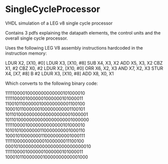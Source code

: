 # SingleCycleProcessor
VHDL simulation of a LEG v8 single cycle processor

Contains 3 pdfs explaining the datapath elements, the control units and the overall single cycle processor.


Uses the following LEG V8 assembly instructions hardcoded in the instruction memory:

LDUR X2, [X10, #0]
LDUR X3, [X10, #8]
SUB X4, X3, X2
ADD X5, X3, X2
CBZ X1, #2
CBZ X0, #2
LDUR X2, [X10, #0]
ORR X6, X2, X3
AND X7, X2, X3
STUR X4, [X7, #8]
B #2
LDUR X3, [X10, #8]
ADD X8, X0, X1

Which converts to the following binary code:

11111000010000000000000101000010
11111000010000001000000101000011
11001011000000100000000001100100
10001011000000100000000001100101
10110100000000000000000001000001
10110100000000000000000001000000
11111000010000000000000101000010
10101010000000110000000001000110
10001010000000110000000001000111
11111000000000001000000011100100
00010100000000000000000000000010
11111000010000001000000101000011
10001011000000010000000000001000

